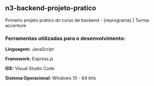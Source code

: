 ##  n3-backend-projeto-pratico
Primeiro projeto prático do curso de backend - {reprograma} | Turma: accenture

### Ferramentas utilizadas para o desenvolvimento:

**Linguagem:** JavaScript

**Framework:** Express.js

**IDE:** Visual Studio Code

**Sistema Operacional:** Windows 10 - 64 bits
